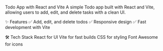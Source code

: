 Todo App with React and Vite
A simple Todo app built with React and Vite, allowing users to add, edit, and delete tasks with a clean UI.

✨ Features
✅ Add, edit, and delete todos
✅ Responsive design
✅ Fast development with Vite

🛠 Tech Stack
React for UI
Vite for fast builds
CSS for styling
Font Awesome for icons
